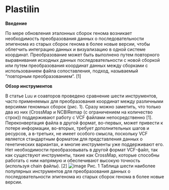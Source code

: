 # Plastilin
**Введение**

По мере обновления эталонных сборок генома возникает необходимость преобразования данных о последовательности эпигенома из старых сборок генома в более новые версии, чтобы облегчить интеграцию данных и визуализацию в одной системе координат. Преобразование может быть выполнено путем повторного выравнивания исходных данных последовательности с новой сборкой или путем преобразования координат данных между сборками с использованием файла сопоставления, подход, называемый “повторным преобразованием”. [1]

**Обзор инструментов**

В статье Luu и соавторов проведено сравнение шести инструментов, часто применяемых для преобразования координат между различными версиями геномных сборок (рис. 1). 
Сразу можно заметить, что только два из них (CrossMap и NCBIRemap (с ограничением на количество строк)) поддерживают работу с VCF файлами непосредственно [1]. 
Переконвертация файла в другой формат, во-первых, может привести к потере информации, во-вторых, требует дополнительных шагов и ресурсов, а в-третьих, не имеет особого смысла, поскольку VCF является стандартным форматом для представления данных о генетических вариантах, и многие инструменты уже поддерживают его. Нет необходимости преобразовывать в другой формат VCF-файл, так как существуют инструменты, такие как CrossMap, которые способны работать с ним напрямую и обеспечивают высокую точность (используя chain файлы). [2] 
![image](https://github.com/user-attachments/assets/e7e5bb3b-bee4-493d-b8d0-6b75916ab21a)
Рис. 1 Таблица шести наиболее популярных инструментов для преобразования данных о последовательности эпигенома из старых сборок генома в более новые версии.

